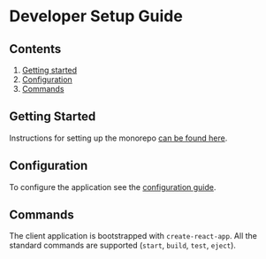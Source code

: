 # Developer Setup Guide

## Contents
1. [Getting started](#getting-started)
1. [Configuration](#configuration)
1. [Commands](#commands)

## Getting Started
Instructions for setting up the monorepo [can be found here](../../docs).

## Configuration
To configure the application see the [configuration guide](./config_guide.md).

## Commands
The client application is bootstrapped with `create-react-app`. All the standard commands are supported (`start`, `build`, `test`, `eject`).

